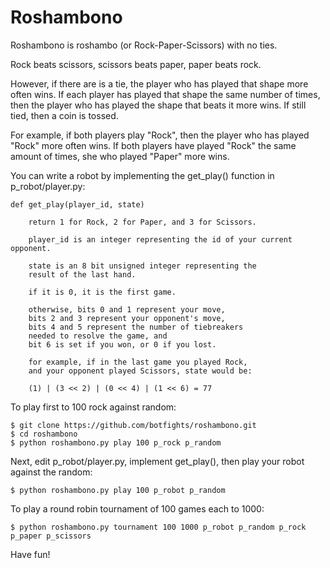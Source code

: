 Roshambono
==========

Roshambono is roshambo (or Rock-Paper-Scissors) with no ties.

Rock beats scissors, scissors beats paper, paper beats rock.

However, if there are is a tie, the player who has played that shape
more often wins. If each player has played that shape the same number 
of times, then the player who has played the shape that beats it more
wins. If still tied, then a coin is tossed.

For example, if both players play "Rock", then the player who
has played "Rock" more often wins. If both players have played 
"Rock" the same amount of times, she who played "Paper" more wins.

You can write a robot by implementing the get\_play() function in 
p\_robot/player.py:

    def get_play(player_id, state) 
        
        return 1 for Rock, 2 for Paper, and 3 for Scissors.
    
        player_id is an integer representing the id of your current opponent.

        state is an 8 bit unsigned integer representing the
        result of the last hand. 

        if it is 0, it is the first game. 

        otherwise, bits 0 and 1 represent your move,
        bits 2 and 3 represent your opponent's move, 
        bits 4 and 5 represent the number of tiebreakers
        needed to resolve the game, and 
        bit 6 is set if you won, or 0 if you lost.

        for example, if in the last game you played Rock,
        and your opponent played Scissors, state would be:

        (1) | (3 << 2) | (0 << 4) | (1 << 6) = 77

To play first to 100 rock against random:

    $ git clone https://github.com/botfights/roshambono.git
    $ cd roshambono
    $ python roshambono.py play 100 p_rock p_random

Next, edit p\_robot/player.py, implement get\_play(), then play your
robot against the random:

    $ python roshambono.py play 100 p_robot p_random

To play a round robin tournament of 100 games each to 1000:
    
    $ python roshambono.py tournament 100 1000 p_robot p_random p_rock p_paper p_scissors

Have fun!


